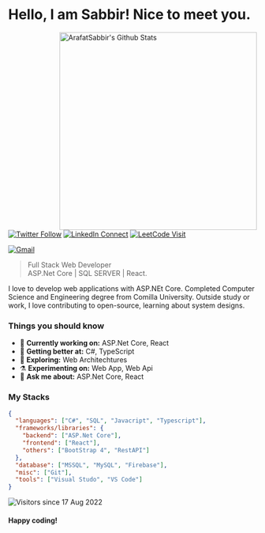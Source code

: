 # Hello, I am Sabbir! Nice to meet you.

[<img align="right" width="400" src="https://github-readme-stats.vercel.app/api?username=ArafatSabbir&&show_icons=true&theme=tokyonight&count_private=true" alt="ArafatSabbir's Github Stats"/>](https://github.com/ArafatSabbir)

[![Twitter Follow](https://img.shields.io/badge/dynamic/json.svg?color=222244&labelColor=000000&logo=twitter&logoColor=f5f7fe&label=&query=%24[0].followers_count&url=https%3A%2F%2Fcdn.syndication.twimg.com%2Fwidgets%2Ffollowbutton%2Finfo.json%3Fscreen_names%3DSabbir&suffix=%20Followers)](https://twitter.com/sabbir_007)
[![LinkedIn Connect](https://img.shields.io/badge/%20-Connect-black?color=222244&labelColor=000000&logo=linkedin&logoColor=f5f7fe)](https://www.linkedin.com/in/sabbirahmedcse/)
[![LeetCode Visit](https://img.shields.io/badge/%20-Visit-black?color=222244&labelColor=000000&logo=leetcode&logoColor=f5f7fe)](https://leetcode.com/ArafatSabbir/)

[![Gmail](https://img.shields.io/badge/%20-Send%20Mail-black?color=222244&labelColor=000000&logo=gmail&logoColor=f5f7fe)](mailto:sabbirahmedcse33@gmail.com?subject=From%20GitHub&&body=Hi,%20there.%20Found%20you%20on%20GitHub!%20Let's%20talk%20about...)

> Full Stack Web Developer <br/>
> ASP.Net Core | SQL SERVER | React.

I love to develop web applications with ASP.NEt Core. Completed Computer Science and Engineering degree from Comilla University. Outside study or work, I love contributing to open-source, learning about system designs.

### Things you should know

- 🔭 <b>Currently working on:</b> ASP.Net Core, React
- 🌱 <b>Getting better at:</b> C#, TypeScript
- 🤔 <b>Exploring:</b> Web Architechtures
- ⚗️ <b>Experimenting on:</b> Web App, Web Api
- 💬 <b>Ask me about:</b> ASP.Net Core, React

### My Stacks
```json
{
  "languages": ["C#", "SQL", "Javacript", "Typescript"],
  "frameworks/libraries": {
    "backend": ["ASP.Net Core"],
    "frontend": ["React"],
    "others": ["BootStrap 4", "RestAPI"]
  },
  "database": ["MSSQL", "MySQL", "Firebase"],
  "misc": ["Git"],
  "tools": ["Visual Studo", "VS Code"]
}
```
![Visitors since 17 Aug 2022](http://estruyf-github.azurewebsites.net/api/VisitorHit?user=ArafatSabbir&repo=ArafatSabbir&countColor=%237B1E7A)

#### Happy coding!
